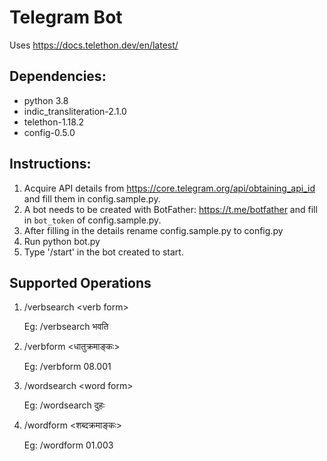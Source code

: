# Telegram Bot

Uses https://docs.telethon.dev/en/latest/


## Dependencies:
* python 3.8
* indic_transliteration-2.1.0
* telethon-1.18.2
* config-0.5.0

## Instructions:
1. Acquire API details from https://core.telegram.org/api/obtaining_api_id and fill them in config.sample.py.
2. A bot needs to be created with BotFather: https://t.me/botfather and fill in `bot_token` of config.sample.py.
3. After filling in the details rename config.sample.py to config.py
4. Run python bot.py
5. Type '/start' in the bot created to start.

## Supported Operations
1. /verbsearch \<verb form\>

    Eg: /verbsearch भवति 
2. /verbform \<धातुक्रमाङ्कः\>

    Eg: /verbform 08.001
3. /wordsearch \<word form\>

    Eg: /wordsearch दुहः

4. /wordform \<शब्दक्रमाङ्कः\>

    Eg: /wordform 01.003
